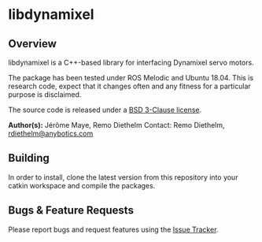 # libdynamixel


## Overview

libdynamixel is a C++-based library for interfacing Dynamixel servo motors.

The package has been tested under ROS Melodic and Ubuntu 18.04. This is research code, expect that it changes often and any fitness for a particular purpose is disclaimed.

The source code is released under a [BSD 3-Clause license](LICENSE).

**Author(s):** Jérôme Maye, Remo Diethelm
Contact: Remo Diethelm, rdiethelm@anybotics.com

## Building

In order to install, clone the latest version from this repository into your catkin workspace and compile the packages.

## Bugs & Feature Requests

Please report bugs and request features using the [Issue Tracker](https://bitbucket.org/leggedrobotics/libdynamixel/issues).
